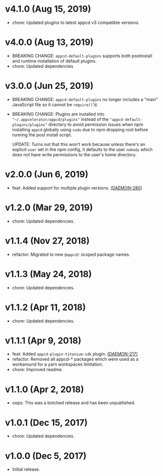 # v4.1.0 (Aug 15, 2019)

 * chore: Updated plugins to latest appcd v3 compatible versions.

# v4.0.0 (Aug 13, 2019)

 * BREAKING CHANGE: `appcd-default-plugins` supports both postinstall and runtime installation of
   default plugins.
 * chore: Updated dependencies

# v3.0.0 (Jun 25, 2019)

 * BREAKING CHANGE: `appcd-default-plugins` no longer includes a "main" JavaScript file so it
   cannot be `require()`'d.
 * BREAKING CHANGE: Plugins are installed into `"~/.appcelerator/appcd/plugins"` instead of the
   `"appcd-default-plugins/plugins"` directory to avoid permission issues when npm installing
   `appcd` globally using `sudo` due to npm dropping root before running the post install script.

   UPDATE: Turns out that this won't work because unless there's an explicit `user` set in the
   npm config, it defaults to the user `nobody` which does not have write permissions to the
   user's home directory.

# v2.0.0 (Jun 6, 2019)

 * feat: Added support for multiple plugin versions.
   [(DAEMON-280)](https://jira.appcelerator.org/browse/DAEMON-280)

# v1.2.0 (Mar 29, 2019)

 * chore: Updated dependencies.

# v1.1.4 (Nov 27, 2018)

 * refactor: Migrated to new `@appcd/` scoped package names.

# v1.1.3 (May 24, 2018)

 * chore: Updated dependencies.

# v1.1.2 (Apr 11, 2018)

 * chore: Updated dependencies.

# v1.1.1 (Apr 9, 2018)

 * feat: Added `appcd-plugin-titanium-sdk` plugin.
   [(DAEMON-217)](https://jira.appcelerator.org/browse/DAEMON-217)
 * refactor: Removed all appcd-* packages which were used as a workaround for a yarn workspaces limitation.
 * chore: Improved readme.

# v1.1.0 (Apr 2, 2018)

 * oops: This was a botched release and has been unpublished.

# v1.0.1 (Dec 15, 2017)

 * chore: Updated dependencies.

# v1.0.0 (Dec 5, 2017)

 - Initial release.
